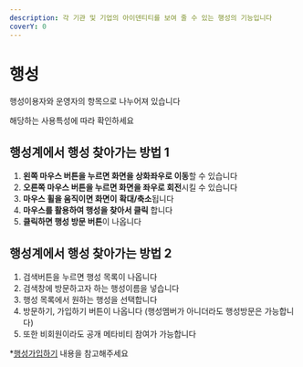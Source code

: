 ```yaml
---
description: 각 기관 및 기업의 아이덴티티를 보여 줄 수 있는 행성의 기능입니다
coverY: 0
---
```


# 행성

행성이용자와 운영자의 항목으로 나누어져 있습니다&#x20;

해당하는 사용특성에 따라 확인하세요&#x20;



## 행성계에서 행성 찾아가는 방법 1

1. **왼쪽 마우스 버튼을 누르면 화면을 상화좌우로 이동**할 수 있습니다
2. **오른쪽 마우스 버튼을 누르면 화면을 좌우로 회전**시킬 수 있습니다
3. **마우스 휠을 움직이면 화면이** **확대/축소**됩니다
4. **마우스를 활용하여 행성을 찾아서 클릭** 합니다
5. **클릭하면 행성 방문 버튼**이 나옵니다

## 행성계에서 행성 찾아가는 방법 2

1. 검색버튼을 누르면  행성 목록이 나옵니다
2. 검색창에 방문하고자 하는 행성이름을 넣습니다
3. 행성 목록에서 원하는 행성을 선택합니다
4. 방문하기, 가입하기 버튼이 나옵니다 (행성멤버가 아니더라도 행성방문은 가능합니다)
5. 또한 비회원이라도 공개 메타비티 참여가 가능합니다

\*[행성가입하기](undefined/undefined.md) 내용을 참고해주세요&#x20;
